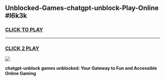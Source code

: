 
## Unblocked-Games-chatgpt-unblock-Play-Online #l6k3k
<h3>
<a href="https://news.freeplayer.one?title=chatgpt-unblock&ref=3">CLICK TO PLAY</a></h3>
<hr>

<h3>
<a href="https://news.freeplayer.one?title=chatgpt-unblock&ref=3">CLICK 2 PLAY</a>
  
</h3>

<a href="https://news.freeplayer.one?title=chatgpt-unblock&ref=3"><img src="https://clearcache.store/games.png"></a>


**chatgpt-unblock games unblocked: Your Gateway to Fun and Accessible Online Gaming**
